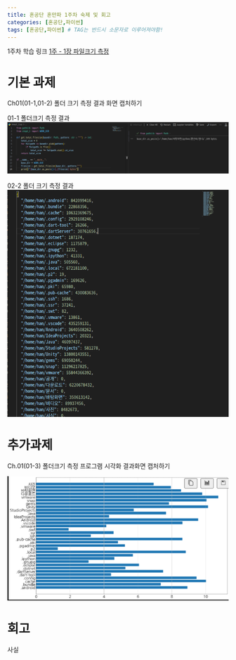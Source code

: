 ```yaml
---
title: 혼공단 혼만파 1주차 숙제 및 회고
categories: [혼공단,파이썬]
tags: [혼공단,파이썬] # TAG는 반드시 소문자로 이루어져야함!
---
```


1주차 학습 링크
[1주 - 1장 파일크기 측정](https://jungelec.github.io/posts/17/)

# 기본 과제
Ch01(01-1,01-2) 폴더 크기 측정 결과 화면 캡처하기

01-1 폴더크기 측정 결과
![](../assets/img/post/혼공단/혼만파/1주차/폴더크기측정1.png) 

02-2 폴더 크기 측정 결과
![](../assets/img/post/혼공단/혼만파/1주차/폴더크기측정2.png) 


# 추가과제
Ch.01(01-3) 폴더크기 측정 프로그램 시각화 결과화면 캡처하기

![](../assets/img/post/혼공단/혼만파/1주차/시각화2.png) 


# 회고
사실
